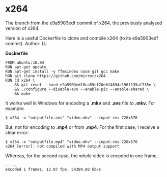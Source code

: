 # x264

The branch from the e9a5903edf commit of x264, the previously analysed version of x264. 

Here is a useful Dockerfile to clone and compile x264 (to its e9a5903edf commit). 
Author: LL

__Dockerfile__
```
FROM ubuntu:18.04
RUN apt-get update
RUN apt-get install -y ffmsindex nasm git gcc make
RUN git clone https://github.com/mirror/x264
RUN cd x264 \
    && git reset --hard e9a5903edf8ca59ef20e6f4894c196f135af735e \
    && ./configure --disable-avs --enable-pic --enable-shared \
    && make
```
It works well in Windows for encoding a **.mkv** and **.avs** file to **.mkv.** For example:

```
$ x264 -o "outputfile.avs" "video.mkv" --input-res 720x576
```
But, not for encoding to **.mp4** or from **.mp4**. For the first case, I receive a clear error:
```
$ x264 -o "outputfile.mp4" "video.mkv" --input-res 720x576
x264 [error]: not compiled with MP4 output support
```
Whereas, for the second case, the whole video is encoded in one frame.

```
.....
encoded 1 frames, 13.97 fps, 54384.80 kb/s
```
